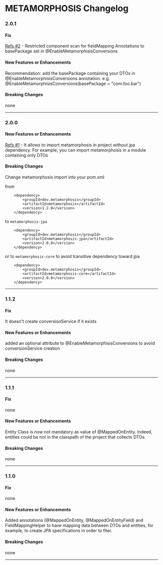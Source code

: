 # METAMORPHOSIS Changelog

### 2.0.1 ###

#### Fix ####
[Refs #2](https://github.com/fabioformosa/metamorphosis/issues/2) - Restricted component scan for fieldMapping Annotations to basePackage set in @EnableMetamorphisisConversions

#### New Features or Enhancements ####
Recommendation: add the basePackage containing your DTOs in @EnableMetamorphisisConversions annotation. e.g. @EnableMetamorphisisConversions(basePackage = "com.foo.bar") 

#### Breaking Changes ####
none  

------

### 2.0.0 ###

#### New Features or Enhancements ####
[Refs #1](https://github.com/fabioformosa/metamorphosis/issues/1) - It allows to import metamorphosis in project without jpa dependency. For example, you can import metamorphosis in a module containing only DTOs

#### Breaking Changes ####
Change metamorphosis import into your pom.xml

from
	
		<dependency>
      		<groupId>dev.metamorphosis</groupId>
      		<artifactId>metamorphosis</artifactId>
      		<version>1.2.0</version>
    	</dependency>
    	
to `metamorphosis-jpa`

		<dependency>
      		<groupId>dev.metamorphosis</groupId>
      		<artifactId>metamorphosis-jpa</artifactId>
      		<version>2.0.0</version>
    	</dependency>
or to `metamorphosis-core` to avoid transitive dependency toward jpa

		<dependency>
      		<groupId>dev.metamorphosis</groupId>
      		<artifactId>metamorphosis-core</artifactId>
      		<version>2.0.0</version>
    	</dependency>


------

### 1.1.2 ###

#### Fix ####
It doesn't create conversionService if it exists

#### New Features or Enhancements ####
added an optional attribute to @EnableMetamorphisisConversions to avoid conversionService creation

#### Breaking Changes ####
none  

------
### 1.1.1 ###

#### Fix ####
none

#### New Features or Enhancements ####
Entity Class is now not mandatory as value of @MappedOnEntity. Indeed, entities could be not in the classpath of the project that collects DTOs. 

#### Breaking Changes ####
none  

------

### 1.1.0 ###

#### Fix ####
none

#### New Features or Enhancements ####
Added annotations (@MappedOnEntity, @MappedOnEntityField) and FieldMappingHelper to have mapping data between DTOs and entities, for example, to create JPA specifications in order to fiter.

#### Breaking Changes ####
none  

------

